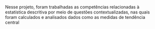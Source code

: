Nesse projeto, foram trabalhadas as competências relacionadas à estatística descritiva por meio de questões contextualizadas, nas quais foram calculados e analisados dados como 
as medidas de tendência central 
